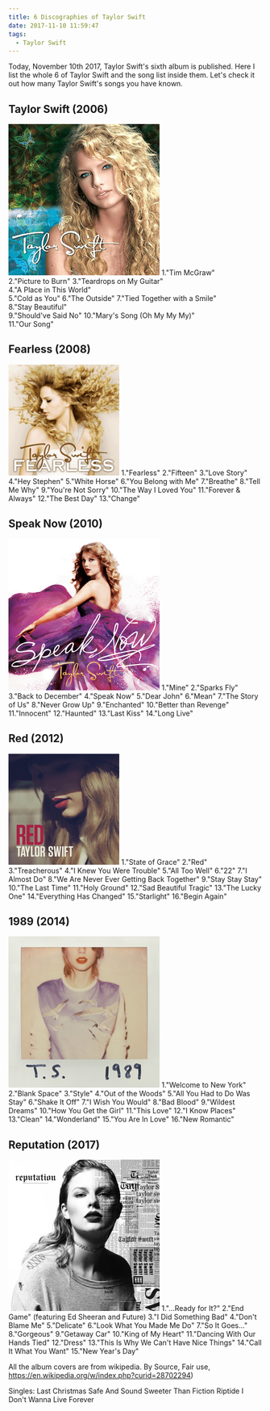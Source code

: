 ```yaml
---
title: 6 Discographies of Taylor Swift
date: 2017-11-10 11:59:47
tags:
  - Taylor Swift
---
```

Today, November 10th 2017, Taylor Swift's sixth album is published. Here I list the whole 6 of Taylor Swift and the song list inside them. Let's check it out how many Taylor Swift's songs you have known.<!--more-->
## Taylor Swift (2006)
![](taylorswift/Taylor_Swift.png)
	1."Tim McGraw"	
	2."Picture to Burn"	
	3."Teardrops on My Guitar"	
	4."A Place in This World"	
	5."Cold as You"	
	6."The Outside"
	7."Tied Together with a Smile"	
	8."Stay Beautiful"	
	9."Should've Said No"
	10."Mary's Song (Oh My My My)"	
	11."Our Song"
## Fearless (2008)
![](taylorswift/Fearless.png)
	1."Fearless"
	2."Fifteen"
	3."Love Story"
	4."Hey Stephen"
	5."White Horse"
	6."You Belong with Me"
	7."Breathe"
	8."Tell Me Why" 
	9."You're Not Sorry"
	10."The Way I Loved You"
	11."Forever & Always"
	12."The Best Day"
	13."Change"
## Speak Now (2010)
![](taylorswift/Speak_Now.png)
	1."Mine"
	2."Sparks Fly"
	3."Back to December"
	4."Speak Now"
	5."Dear John"
	6."Mean"
	7."The Story of Us"
	8."Never Grow Up"
	9."Enchanted"
	10."Better than Revenge"
	11."Innocent"
	12."Haunted"
	13."Last Kiss"
	14."Long Live"
## Red (2012)
![](taylorswift/Red.png)
	1."State of Grace"
	2."Red"
	3."Treacherous"
	4."I Knew You Were Trouble"
	5."All Too Well"
	6."22"
	7."I Almost Do"
	8."We Are Never Ever Getting Back Together"
	9."Stay Stay Stay"
	10."The Last Time"
	11."Holy Ground"
	12."Sad Beautiful Tragic"
	13."The Lucky One"
	14."Everything Has Changed"
	15."Starlight"
	16."Begin Again"
## 1989 (2014)
![](taylorswift/1989.png)
	1."Welcome to New York"
	2."Blank Space"
	3."Style"
	4."Out of the Woods"
	5."All You Had to Do Was Stay"
	6."Shake It Off"
	7."I Wish You Would"
	8."Bad Blood"
	9."Wildest Dreams"
	10."How You Get the Girl"
	11."This Love"
	12."I Know Places"
	13."Clean"
	14."Wonderland"
	15."You Are In Love"
	16."New Romantic"
## Reputation (2017)
![](taylorswift/Reputation.png)
	1."...Ready for It?"
	2."End Game" (featuring Ed Sheeran and Future)
	3."I Did Something Bad"
	4."Don't Blame Me"
	5."Delicate"
	6."Look What You Made Me Do"
	7."So It Goes..."
	8."Gorgeous"
	9."Getaway Car"
	10."King of My Heart"
	11."Dancing With Our Hands Tied"
	12."Dress"
	13."This Is Why We Can't Have Nice Things"
	14."Call It What You Want"
	15."New Year's Day"

All the album covers are from wikipedia.
By Source, Fair use, https://en.wikipedia.org/w/index.php?curid=28702294)
	
Singles:
	Last Christmas
	Safe And Sound
	Sweeter Than Fiction
	Riptide
	I Don't Wanna Live Forever